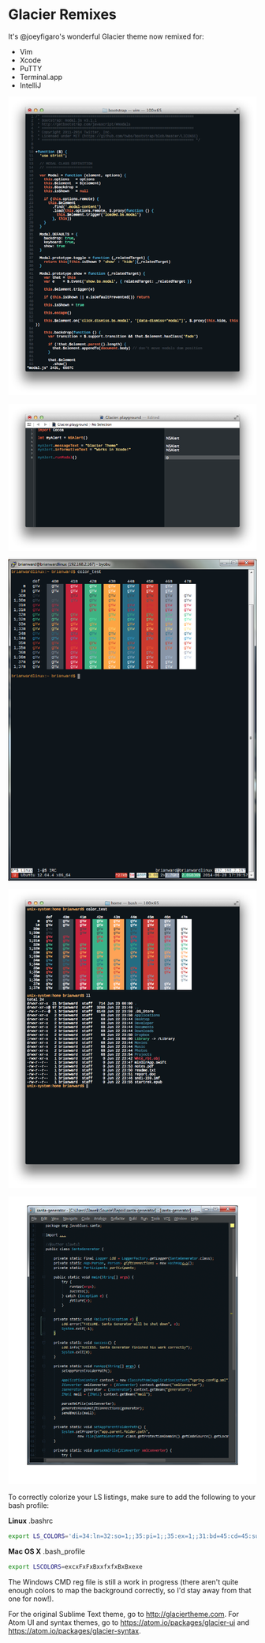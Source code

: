 Glacier Remixes
=================

It's @joeyfigaro's wonderful Glacier theme now remixed for:

* Vim
* Xcode
* PuTTY
* Terminal.app
* IntelliJ

![VIM](/vim.png)

![Xcode](/xcode.png)

![PuTTY](/putty.png)

![Terminal.app](/terminal.png)

![IntelliJ](/intellij.png)

To correctly colorize your LS listings, make sure to add the following to your bash profile:

**Linux** .bashrc
```bash
export LS_COLORS='di=34:ln=32:so=1;;35:pi=1;;35:ex=1;;31:bd=45:cd=45:su=41:sg=41:tw=40:ow=40:*.rpm=1;;36'
```
**Mac OS X** .bash_profile
```bash
export LSCOLORS=excxFxFxBxxfxfxBxBxexe
```

The Windows CMD reg file is still a work in progress (there aren't quite enough colors to map the background correctly, so I'd stay away from that one for now!).

For the original Sublime Text theme, go to http://glaciertheme.com. For Atom UI and syntax themes, go to https://atom.io/packages/glacier-ui and https://atom.io/packages/glacier-syntax.
